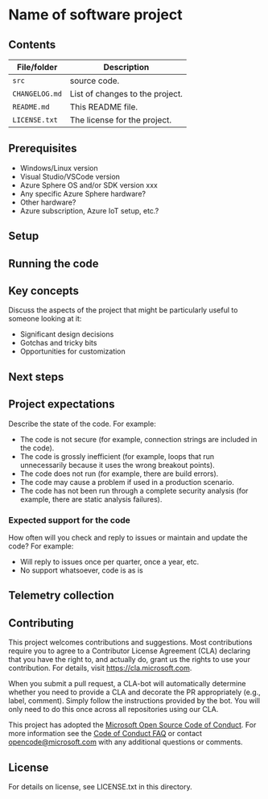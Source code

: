 # Name of software project

<!---Start with a short description of what the project does--no more than two paragraphs
--->


## Contents

<!---List file contents of the project, in table.--->

| File/folder | Description |
|-------------|-------------|
| `src`       | source code. |
| `CHANGELOG.md` | List of changes to the project. |
| `README.md` | This README file. |
| `LICENSE.txt`   | The license for the project. |

## Prerequisites

<!---List the components and tools required to build and run the project. Include OS platform, any tools, minimum Azure Sphere OS/SDK versions, etc. Include links to required items wherever possible. If lists are long, suggest separating hardware from software.
--->

  - Windows/Linux version
  - Visual Studio/VSCode version
  - Azure Sphere OS and/or SDK version xxx
  - Any specific Azure Sphere hardware?
  - Other hardware?
  - Azure subscription, Azure IoT setup, etc.?


## Setup

<!--- Explain how to prepare the project after it's been downloaded: how to install any dependencies and configure any settings? e.g. setup of an Azure IoT Hub would go here. --->

## Running the code

<Stepwise instructions for building and running the software.>

## Key concepts

Discuss the aspects of the project that might be particularly useful to someone looking at it:

- Significant design decisions
- Gotchas and tricky bits
- Opportunities for customization

## Next steps

<!---Next steps for users to learn more about the technology, how to revise the project to do other interesting things, etc. Don't reiterate the online documentation here; link to it if necessary. --->

## Project expectations

Describe the state of the code. For example:

* The code is not secure (for example, connection strings are included in the code).
* The code is grossly inefficient (for example, loops that run unnecessarily because it uses the wrong breakout points).
* The code does not run (for example, there are build errors).
* The code may cause a problem if used in a production scenario.
* The code has not been run through a complete security analysis (for example, there are static analysis failures).

### Expected support for the code

<!---If you will reply to issues, please suggest how users should report problems or reach out. Github issues is preferable.--->

How often will you check and reply to issues or maintain and update the code? For example:
* Will reply to issues once per quarter, once a year, etc.
* No support whatsoever, code is as is

## Telemetry collection

<!---If your sample has source code that enables Microsoft to collect telemetry, please include a [Telemetry Data Collection notice](https://docs.opensource.microsoft.com/content/releasing/telemetry.html).--->

## Contributing

<!--- Include the following text verbatim--->

This project welcomes contributions and suggestions. Most contributions require you to
agree to a Contributor License Agreement (CLA) declaring that you have the right to,
and actually do, grant us the rights to use your contribution. For details, visit
https://cla.microsoft.com.

When you submit a pull request, a CLA-bot will automatically determine whether you need
to provide a CLA and decorate the PR appropriately (e.g., label, comment). Simply follow the
instructions provided by the bot. You will only need to do this once across all repositories using our CLA.

This project has adopted the [Microsoft Open Source Code of Conduct](https://opensource.microsoft.com/codeofconduct/).
For more information see the [Code of Conduct FAQ](https://opensource.microsoft.com/codeofconduct/faq/)
or contact [opencode@microsoft.com](mailto:opencode@microsoft.com) with any additional questions or comments.

## License

<!---Make sure you've added the [MIT license](https://docs.opensource.microsoft.com/content/releasing/license.html) to the project folder.--->

For details on license, see LICENSE.txt in this directory.
